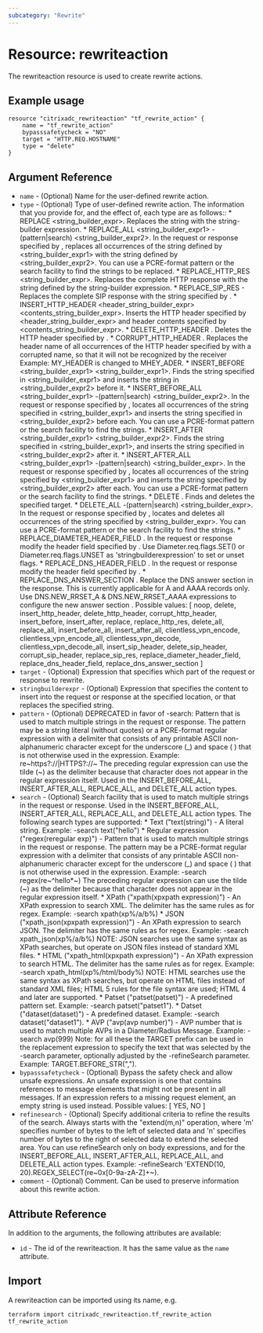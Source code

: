 ```yaml
---
subcategory: "Rewrite"
---
```


# Resource: rewriteaction

The rewriteaction resource is used to create rewrite actions.


## Example usage

```hcl
resource "citrixadc_rewriteaction" "tf_rewrite_action" {
    name = "tf_rewrite_action"
    bypasssafetycheck = "NO"
    target = "HTTP.REQ.HOSTNAME"
    type = "delete"
}
```


## Argument Reference

* `name` - (Optional) Name for the user-defined rewrite action.
* `type` - (Optional) Type of user-defined rewrite action. The information that you provide for, and the effect of, each type are as follows:: * REPLACE <target> <string_builder_expr>. Replaces the string with the string-builder expression. * REPLACE_ALL <target> <string_builder_expr1> -(pattern|search) <string_builder_expr2>. In the request or response specified by <target>, replaces all occurrences of the string defined by <string_builder_expr1> with the string defined by <string_builder_expr2>. You can use a PCRE-format pattern or the search facility to find the strings to be replaced. * REPLACE_HTTP_RES <string_builder_expr>. Replaces the complete HTTP response with the string defined by the string-builder expression. * REPLACE_SIP_RES <target> - Replaces the complete SIP response with the string specified by <target>. * INSERT_HTTP_HEADER <header_string_builder_expr> <contents_string_builder_expr>. Inserts the HTTP header specified by <header_string_builder_expr> and header contents specified by <contents_string_builder_expr>. * DELETE_HTTP_HEADER <target>. Deletes the HTTP header specified by <target>. * CORRUPT_HTTP_HEADER <target>. Replaces the header name of all occurrences of the HTTP header specified by <target> with a corrupted name, so that it will not be recognized by the receiver  Example: MY_HEADER is changed to MHEY_ADER. * INSERT_BEFORE <string_builder_expr1> <string_builder_expr1>. Finds the string specified in <string_builder_expr1> and inserts the string in <string_builder_expr2> before it. * INSERT_BEFORE_ALL <target> <string_builder_expr1> -(pattern|search) <string_builder_expr2>. In the request or response specified by <target>, locates all occurrences of the string specified in <string_builder_expr1> and inserts the string specified in <string_builder_expr2> before each. You can use a PCRE-format pattern or the search facility to find the strings. * INSERT_AFTER <string_builder_expr1> <string_builder_expr2>. Finds the string specified in <string_builder_expr1>, and inserts the string specified in <string_builder_expr2> after it. * INSERT_AFTER_ALL <target> <string_builder_expr1> -(pattern|search) <string_builder_expr>. In the request or response specified by <target>, locates all occurrences of the string specified by <string_builder_expr1> and inserts the string specified by <string_builder_expr2> after each. You can use a PCRE-format pattern or the search facility to find the strings. * DELETE <target>. Finds and deletes the specified target. * DELETE_ALL <target> -(pattern|search) <string_builder_expr>. In the request or response specified by <target>, locates and deletes all occurrences of the string specified by <string_builder_expr>. You can use a PCRE-format pattern or the search facility to find the strings. * REPLACE_DIAMETER_HEADER_FIELD <target> <field value>. In the request or response modify the header field specified by <target>. Use Diameter.req.flags.SET(<flag>) or Diameter.req.flags.UNSET<flag> as 'stringbuilderexpression' to set or unset flags. * REPLACE_DNS_HEADER_FIELD <target>. In the request or response modify the header field specified by <target>. * REPLACE_DNS_ANSWER_SECTION <target>. Replace the DNS answer section in the response. This is currently applicable for A and AAAA records only. Use DNS.NEW_RRSET_A & DNS.NEW_RRSET_AAAA expressions to configure the new answer section . Possible values: [ noop, delete, insert_http_header, delete_http_header, corrupt_http_header, insert_before, insert_after, replace, replace_http_res, delete_all, replace_all, insert_before_all, insert_after_all, clientless_vpn_encode, clientless_vpn_encode_all, clientless_vpn_decode, clientless_vpn_decode_all, insert_sip_header, delete_sip_header, corrupt_sip_header, replace_sip_res, replace_diameter_header_field, replace_dns_header_field, replace_dns_answer_section ]
* `target` - (Optional) Expression that specifies which part of the request or response to rewrite.
* `stringbuilderexpr` - (Optional) Expression that specifies the content to insert into the request or response at the specified location, or that replaces the specified string.
* `pattern` - (Optional) DEPRECATED in favor of -search: Pattern that is used to match multiple strings in the request or response. The pattern may be a string literal (without quotes) or a PCRE-format regular expression with a delimiter that consists of any printable ASCII non-alphanumeric character except for the underscore (\_) and space ( ) that is not otherwise used in the expression. Example: re~https?://|HTTPS?://~ The preceding regular expression can use the tilde (~) as the delimiter because that character does not appear in the regular expression itself. Used in the INSERT_BEFORE_ALL, INSERT_AFTER_ALL, REPLACE_ALL, and DELETE_ALL action types.
* `search` - (Optional) Search facility that is used to match multiple strings in the request or response. Used in the INSERT_BEFORE_ALL, INSERT_AFTER_ALL, REPLACE_ALL, and DELETE_ALL action types. The following search types are supported: * Text ("text(string)") - A literal string. Example: -search text("hello") * Regular expression ("regex(re<delimiter>regular exp<delimiter>)") - Pattern that is used to match multiple strings in the request or response. The pattern may be a PCRE-format regular expression with a delimiter that consists of any printable ASCII non-alphanumeric character except for the underscore (\_) and space ( ) that is not otherwise used in the expression. Example: -search regex(re~^hello\*~) The preceding regular expression can use the tilde (~) as the delimiter because that character does not appear in the regular expression itself. * XPath ("xpath(xp<delimiter>xpath expression<delimiter>)") - An XPath expression to search XML. The delimiter has the same rules as for regex. Example: -search xpath(xp%/a/b%) * JSON ("xpath_json(xp<delimiter>xpath expression<delimiter>)") - An XPath expression to search JSON. The delimiter has the same rules as for regex. Example: -search xpath_json(xp%/a/b%) NOTE: JSON searches use the same syntax as XPath searches, but operate on JSON files instead of standard XML files. * HTML ("xpath_html(xp<delimiter>xpath expression<delimiter>)") - An XPath expression to search HTML. The delimiter has the same rules as for regex. Example: -search xpath_html(xp%/html/body%) NOTE: HTML searches use the same syntax as XPath searches, but operate on HTML files instead of standard XML files; HTML 5 rules for the file syntax are used; HTML 4 and later are supported. * Patset ("patset(patset)") - A predefined pattern set. Example: -search patset("patset1"). * Datset ("dataset(dataset)") - A predefined dataset. Example: -search dataset("dataset1"). * AVP ("avp(avp number)") - AVP number that is used to match multiple AVPs in a Diameter/Radius Message. Example: -search avp(999) Note: for all these the TARGET prefix can be used in the replacement expression to specify the text that was selected by the -search parameter, optionally adjusted by the -refineSearch parameter. Example: TARGET.BEFORE_STR(",").
* `bypasssafetycheck` - (Optional) Bypass the safety check and allow unsafe expressions. An unsafe expression is one that contains references to message elements that might not be present in all messages. If an expression refers to a missing request element, an empty string is used instead. Possible values: [ YES, NO ]
* `refinesearch` - (Optional) Specify additional criteria to refine the results of the search. Always starts with the "extend(m,n)" operation, where 'm' specifies number of bytes to the left of selected data and 'n' specifies number of bytes to the right of selected data to extend the selected area. You can use refineSearch only on body expressions, and for the INSERT_BEFORE_ALL, INSERT_AFTER_ALL, REPLACE_ALL, and DELETE_ALL action types. Example: -refineSearch 'EXTEND(10, 20).REGEX_SELECT(re~0x[0-9a-zA-Z]+~).
* `comment` - (Optional) Comment. Can be used to preserve information about this rewrite action.


## Attribute Reference

In addition to the arguments, the following attributes are available:

* `id` - The id of the rewriteaction. It has the same value as the `name` attribute.


## Import

A rewriteaction can be imported using its name, e.g.

```shell
terraform import citrixadc_rewriteaction.tf_rewrite_action tf_rewrite_action
```
